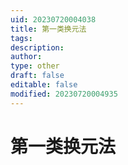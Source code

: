 ```yaml
---
uid: 20230720004038
title: 第一类换元法
tags: 
description: 
author: 
type: other
draft: false
editable: false
modified: 20230720004935
---
```


# 第一类换元法